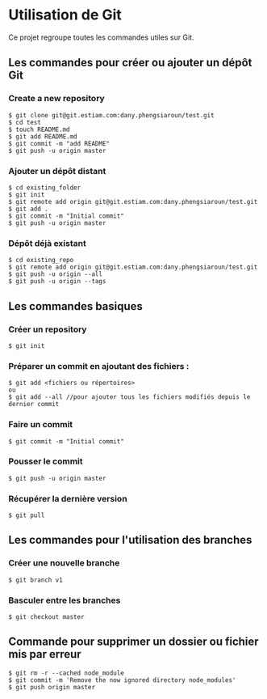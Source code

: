 # Utilisation de Git 

Ce projet regroupe toutes les commandes utiles sur Git.

## Les commandes pour créer ou ajouter un dépôt Git
### Create a new repository
````
$ git clone git@git.estiam.com:dany.phengsiaroun/test.git
$ cd test
$ touch README.md
$ git add README.md
$ git commit -m "add README"
$ git push -u origin master
````

### Ajouter un dépôt distant
````
$ cd existing_folder
$ git init
$ git remote add origin git@git.estiam.com:dany.phengsiaroun/test.git
$ git add .
$ git commit -m "Initial commit"
$ git push -u origin master
````

### Dépôt déjà existant
````
$ cd existing_repo
$ git remote add origin git@git.estiam.com:dany.phengsiaroun/test.git
$ git push -u origin --all
$ git push -u origin --tags
````

## Les commandes basiques
### Créer un repository
````
$ git init
````
### Préparer un commit en ajoutant des fichiers : 
````
$ git add <fichiers ou répertoires> 
ou 
$ git add --all //pour ajouter tous les fichiers modifiés depuis le dernier commit
````

### Faire un commit
````
$ git commit -m "Initial commit"
````

### Pousser le commit
````
$ git push -u origin master
````

### Récupérer la dernière version
````
$ git pull
````

## Les commandes pour l'utilisation des branches
### Créer une nouvelle branche
````
$ git branch v1
````

### Basculer entre les branches
````
$ git checkout master
````


## Commande pour supprimer un dossier ou fichier mis par erreur
````
$ git rm -r --cached node_module
$ git commit -m 'Remove the now ignored directory node_modules'
$ git push origin master
````